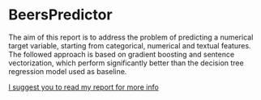 # BeersPredictor
 The aim of this report is to address the problem of predicting a numerical target variable, starting from categorical, numerical and textual features. The followed
 approach is based on gradient boosting and sentence vectorization, which perform significantly better than the decision tree regression model used as baseline.
 
 [I suggest you to read my report for more info](report.pdf)
